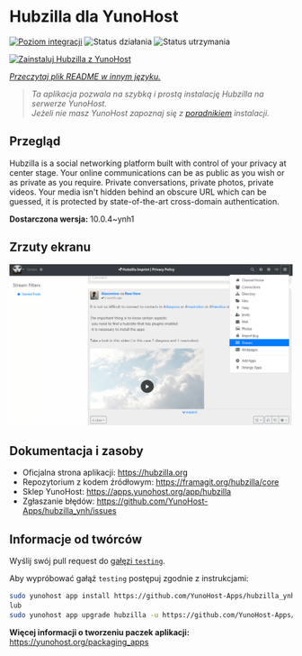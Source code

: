 <!--
To README zostało automatycznie wygenerowane przez <https://github.com/YunoHost/apps/tree/master/tools/readme_generator>
Nie powinno być ono edytowane ręcznie.
-->

# Hubzilla dla YunoHost

[![Poziom integracji](https://apps.yunohost.org/badge/integration/hubzilla)](https://ci-apps.yunohost.org/ci/apps/hubzilla/)
![Status działania](https://apps.yunohost.org/badge/state/hubzilla)
![Status utrzymania](https://apps.yunohost.org/badge/maintained/hubzilla)

[![Zainstaluj Hubzilla z YunoHost](https://install-app.yunohost.org/install-with-yunohost.svg)](https://install-app.yunohost.org/?app=hubzilla)

*[Przeczytaj plik README w innym języku.](./ALL_README.md)*

> *Ta aplikacja pozwala na szybką i prostą instalację Hubzilla na serwerze YunoHost.*  
> *Jeżeli nie masz YunoHost zapoznaj się z [poradnikiem](https://yunohost.org/install) instalacji.*

## Przegląd

Hubzilla is a social networking platform built with control of your privacy at center stage. Your online communications can be as public as you wish or as private as you require. Private conversations, private photos, private videos. Your media isn't hidden behind an obscure URL which can be guessed, it is protected by state-of-the-art cross-domain authentication.


**Dostarczona wersja:** 10.0.4~ynh1

## Zrzuty ekranu

![Zrzut ekranu z Hubzilla](./doc/screenshots/hubzilla-1.png)

## Dokumentacja i zasoby

- Oficjalna strona aplikacji: <https://hubzilla.org>
- Repozytorium z kodem źródłowym: <https://framagit.org/hubzilla/core>
- Sklep YunoHost: <https://apps.yunohost.org/app/hubzilla>
- Zgłaszanie błędów: <https://github.com/YunoHost-Apps/hubzilla_ynh/issues>

## Informacje od twórców

Wyślij swój pull request do [gałęzi `testing`](https://github.com/YunoHost-Apps/hubzilla_ynh/tree/testing).

Aby wypróbować gałąź `testing` postępuj zgodnie z instrukcjami:

```bash
sudo yunohost app install https://github.com/YunoHost-Apps/hubzilla_ynh/tree/testing --debug
lub
sudo yunohost app upgrade hubzilla -u https://github.com/YunoHost-Apps/hubzilla_ynh/tree/testing --debug
```

**Więcej informacji o tworzeniu paczek aplikacji:** <https://yunohost.org/packaging_apps>
